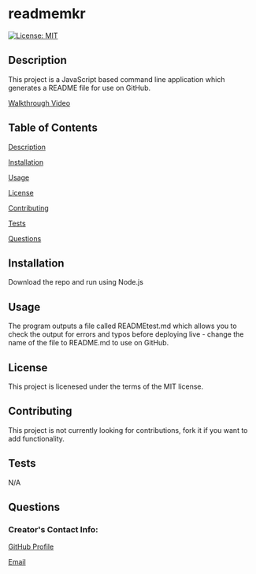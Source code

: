 
# readmemkr
[![License: MIT](https://img.shields.io/badge/License-MIT-yellow.svg)](https://opensource.org/licenses/MIT)

## Description
This project is a JavaScript based command line application which generates a README file for use on GitHub.

[Walkthrough Video](https://drive.google.com/file/d/1vZC5WqMQXpUW8h-t2cccD3NtXphgwuMz/view?usp=sharing)

## Table of Contents 
[Description](#Description)

[Installation](#Installation)

[Usage](#Usage)

[License](#License)

[Contributing](#Contributing)

[Tests](#Tests)

[Questions](#Questions)


## Installation
Download the repo and run using Node.js

## Usage
The program outputs a file called READMEtest.md which allows you to check the output for errors and typos before deploying live - change the name of the file to README.md to use on GitHub.

## License
This project is licenesed under the terms of the MIT license.

## Contributing 
This project is not currently looking for contributions, fork it if you want to add functionality.

## Tests
N/A

## Questions

### Creator's Contact Info:

[GitHub Profile](https://github.com/leojo3)

[Email](mailto:179286620+leojo3@users.noreply.github.com )

